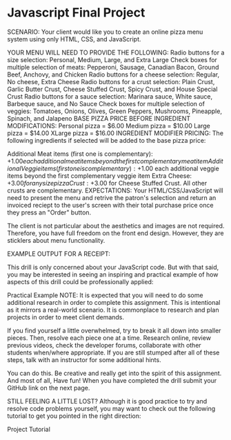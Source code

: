 # Javascript Final Project
SCENARIO:
Your client would like you to create an online pizza menu system using only HTML, CSS, and JavaScript.

YOUR MENU WILL NEED TO PROVIDE THE FOLLOWING:
Radio buttons for a size selection:
Personal, Medium, Large, and Extra Large
Check boxes for multiple selection of meats:
Pepperoni, Sausage, Canadian Bacon, Ground Beef, Anchovy, and Chicken
Radio buttons for a cheese selection:
Regular, No cheese, Extra Cheese
Radio buttons for a crust selection:
Plain Crust, Garlic Butter Crust, Cheese Stuffed Crust, Spicy Crust, and House Special Crust
Radio buttons for a sauce selection:
Marinara sauce, White sauce, Barbeque sauce, and No Sauce
Check boxes for multiple selection of veggies:
Tomatoes, Onions, Olives, Green Peppers, Mushrooms, Pineapple, Spinach, and Jalapeno
BASE PIZZA PRICE BEFORE INGREDIENT MODIFICATIONS:
Personal pizza = $6.00
Medium pizza = $10.00
Large pizza = $14.00
XLarge pizza = $16.00
INGREDIENT MODIFIER PRICING:
The following ingredients if selected will be added to the base pizza price:

Additional Meat items (first one is complementary):
+$1.00 each additional meat items beyond the first complementary meat item
Additional Veggie items (first one is complementary):
+$1.00 each additional veggie items beyond the first complementary veggie item
Extra Cheese:
+$3.00 for any size pizza
Crust:
+$3.00 for Cheese Stuffed Crust. All other crusts are complementary.
EXPECTATIONS:
Your HTML/CSS/JavaScript will need to present the menu and retrive the patron's selection and return an invoiced reciept to the user's screen with their total purchase price once they press an "Order" button.

The client is not particular about the aesthetics and images are not required. Therefore, you have full freedom on the front end design. However, they are sticklers about menu functionality.

EXAMPLE OUTPUT FOR A RECEIPT:

This drill is only concerned about your JavaScript code. But with that said, you may be interested in seeing an inspiring and practical example of how aspects of this drill could be professionally applied:

Practical Example
NOTE:
It is expected that you will need to do some additional research in order to complete this assignment. This is intentional as it mirrors a real-world scenario. It is commonplace to research and plan projects in order to meet client demands.

If you find yourself a little overwhelmed, try to break it all down into smaller pieces. Then, resolve each piece one at a time. Research online, review previous videos, check the developer forums, collaborate with other students when/where appropriate. If you are still stumped after all of these steps, talk with an instructor for some additional hints.

You can do this. Be creative and really get into the spirit of this assignment. And most of all, Have fun! When you have completed the drill submit your GitHub link on the next page.

STILL FEELING A LITTLE LOST?
Although it is good practice to try and resolve code problems yourself, you may want to check out the following tutorial to get you pointed in the right direction:

Project Tutorial
